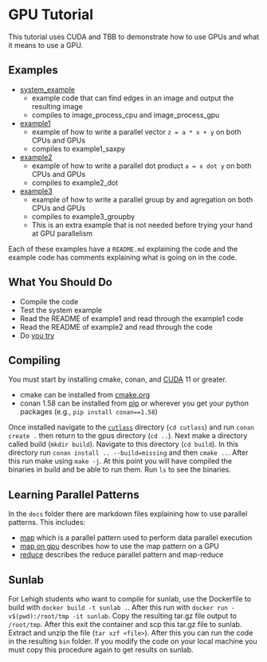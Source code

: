# GPU Tutorial

This tutorial uses CUDA and TBB to demonstrate how to use GPUs and what it means to use a GPU.

## Examples

- [system\_example](system_example/)
    - example code that can find edges in an image and output the resulting image
    - compiles to image\_process\_cpu and image\_process\_gpu
- [example1](example1/)
    - example of how to write a parallel vector `z = a * x + y` on both CPUs and GPUs
    - compiles to example1\_saxpy
- [example2](example2/)
    - example of how to write a parallel dot product `a = x dot y` on both CPUs and GPUs
    - compiles to example2\_dot
- [example3](example3/)
    - example of how to write a parallel group by and agregation on both CPUs and GPUs
    - compiles to example3\_groupby
    - This is an extra example that is not needed before trying your hand at GPU parallelism

Each of these examples have a `README.md` explaining the code and the example code has comments
explaining what is going on in the code.

## What You Should Do

- Compile the code
- Test the system example
- Read the README of example1 and read through the example1 code
- Read the README of example2 and read through the code
- Do [you try](you_try/)

## Compiling

You must start by installing cmake, conan, and [CUDA](https://developer.nvidia.com/cuda-downloads) 11 or greater.

- cmake can be installed from [cmake.org](https://cmake.org/download/)
- conan 1.58 can be installed from [pip](https://pip.pypa.io/en/stable/installation/#supported-methods) or 
wherever you get your python packages (e.g., `pip install conan==1.58`)

Once installed navigate to the [`cutlass`](cutlass) directory (`cd cutlass`) and run `conan create .` then return to the gpus directory (`cd ..`).
Next make a directory called build (`mkdir build`). Navigate to this directory (`cd build`).
In this directory run `conan install .. --build=missing` and then `cmake ..`. After this run make using `make -j`.
At this point you will have compiled the binaries in build and be able to run them.
Run `ls` to see the binaries.

## Learning Parallel Patterns

In the `docs` folder there are markdown files explaining how to use parallel patterns. This includes:

- [map](docs/Map.md) which is a parallel pattern used to perform data parallel execution
- [map on gpu](docs/MapOnGPU.md) describes how to use the map pattern on a GPU
- [reduce](docs/Reduce.md) describes the reduce parallel pattern and map-reduce


## Sunlab

For Lehigh students who want to compile for sunlab, use the Dockerfile to build with `docker build -t sunlab .`. After this run with `docker run -v$(pwd):/root/tmp -it sunlab`.
Copy the resulting tar.gz file output to `/root/tmp`. After this exit the container and scp this tar.gz file to sunlab. Extract and unzip the file (`tar xzf <file>`). After this
you can run the code in the resulting `bin` folder. If you modify the code on your local machine you must copy this procedure again to get results on sunlab.
